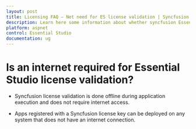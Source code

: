 ```yaml
---
layout: post
title: Licensing FAQ – Net need for ES license validation | Syncfusion
description: Learn here some information about whether syncfusion Essential Studio license validation needs internet conncetion.
platform: aspnet
control: Essential Studio
documentation: ug
---
```


# Is an internet required for Essential Studio license validation?

* Syncfusion license validation is done offline during application execution and does not require internet access. 

* Apps registered with a Syncfusion license key can be deployed on any system that does not have an internet connection.
